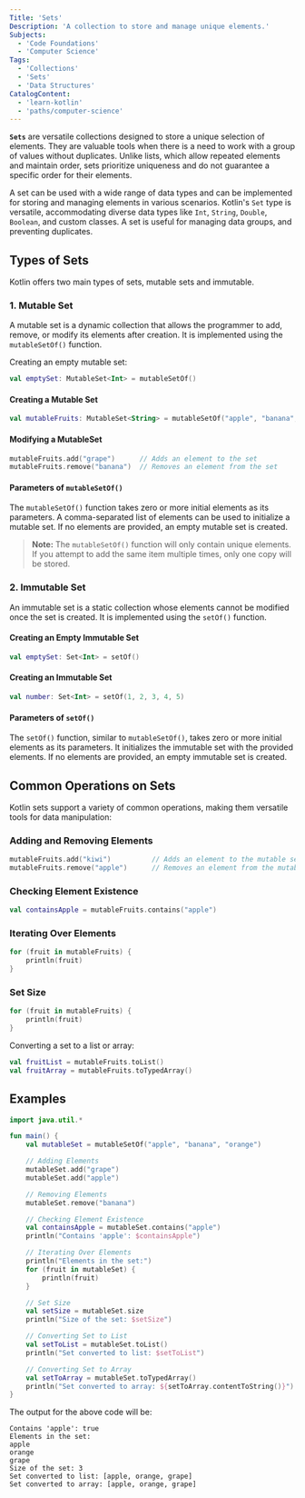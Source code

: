 ```yaml
---
Title: 'Sets'
Description: 'A collection to store and manage unique elements.'
Subjects:
  - 'Code Foundations'
  - 'Computer Science'
Tags:
  - 'Collections'
  - 'Sets'
  - 'Data Structures'
CatalogContent:
  - 'learn-kotlin'
  - 'paths/computer-science'
---
```


**`Sets`** are versatile collections designed to store a unique selection of elements. They are valuable tools when there is a need to work with a group of values without duplicates. Unlike lists, which allow repeated elements and maintain order, sets prioritize uniqueness and do not guarantee a specific order for their elements.

A set can be used with a wide range of data types and can be implemented for storing and managing elements in various scenarios. Kotlin's `Set` type is versatile, accommodating diverse data types like `Int`, `String`, `Double`, `Boolean`, and custom classes. A set is useful for managing data groups, and preventing duplicates.

## Types of Sets

Kotlin offers two main types of sets, mutable sets and immutable.

### 1. Mutable Set

A mutable set is a dynamic collection that allows the programmer to add, remove, or modify its elements after creation. It is implemented using the `mutableSetOf()` function.

Creating an empty mutable set:

```kotlin
val emptySet: MutableSet<Int> = mutableSetOf()
```

#### Creating a Mutable Set

```kotlin
val mutableFruits: MutableSet<String> = mutableSetOf("apple", "banana", "orange")
```

#### Modifying a MutableSet

```kotlin
mutableFruits.add("grape")      // Adds an element to the set
mutableFruits.remove("banana")  // Removes an element from the set
```

#### Parameters of `mutableSetOf()`

The `mutableSetOf()` function takes zero or more initial elements as its parameters. A comma-separated list of elements can be used to initialize a mutable set. If no elements are provided, an empty mutable set is created.

> **Note:** The `mutableSetOf()` function will only contain unique elements. If you attempt to add the same item multiple times, only one copy will be stored.

### 2. Immutable Set

An immutable set is a static collection whose elements cannot be modified once the set is created. It is implemented using the `setOf()` function.

#### Creating an Empty Immutable Set

```kotlin
val emptySet: Set<Int> = setOf()
```

#### Creating an Immutable Set

```kotlin
val number: Set<Int> = setOf(1, 2, 3, 4, 5)
```

#### Parameters of `setOf()`

The `setOf()` function, similar to `mutableSetOf()`, takes zero or more initial elements as its parameters.
It initializes the immutable set with the provided elements. If no elements are provided, an empty immutable set is created.

## Common Operations on Sets

Kotlin sets support a variety of common operations, making them versatile tools for data manipulation:

### Adding and Removing Elements

```kotlin
mutableFruits.add("kiwi")          // Adds an element to the mutable set
mutableFruits.remove("apple")      // Removes an element from the mutable set
```

### Checking Element Existence

```kotlin
val containsApple = mutableFruits.contains("apple")
```

### Iterating Over Elements

```kotlin
for (fruit in mutableFruits) {
    println(fruit)
}
```

### Set Size

```kotlin
for (fruit in mutableFruits) {
    println(fruit)
}
```

Converting a set to a list or array:

```kotlin
val fruitList = mutableFruits.toList()
val fruitArray = mutableFruits.toTypedArray()
```

## Examples

```kotlin
import java.util.*

fun main() {
    val mutableSet = mutableSetOf("apple", "banana", "orange")

    // Adding Elements
    mutableSet.add("grape")
    mutableSet.add("apple")

    // Removing Elements
    mutableSet.remove("banana")

    // Checking Element Existence
    val containsApple = mutableSet.contains("apple")
    println("Contains 'apple': $containsApple")

    // Iterating Over Elements
    println("Elements in the set:")
    for (fruit in mutableSet) {
        println(fruit)
    }

    // Set Size
    val setSize = mutableSet.size
    println("Size of the set: $setSize")

    // Converting Set to List
    val setToList = mutableSet.toList()
    println("Set converted to list: $setToList")

    // Converting Set to Array
    val setToArray = mutableSet.toTypedArray()
    println("Set converted to array: ${setToArray.contentToString()}")
}
```

The output for the above code will be:

```shell
Contains 'apple': true
Elements in the set:
apple
orange
grape
Size of the set: 3
Set converted to list: [apple, orange, grape]
Set converted to array: [apple, orange, grape]
```
